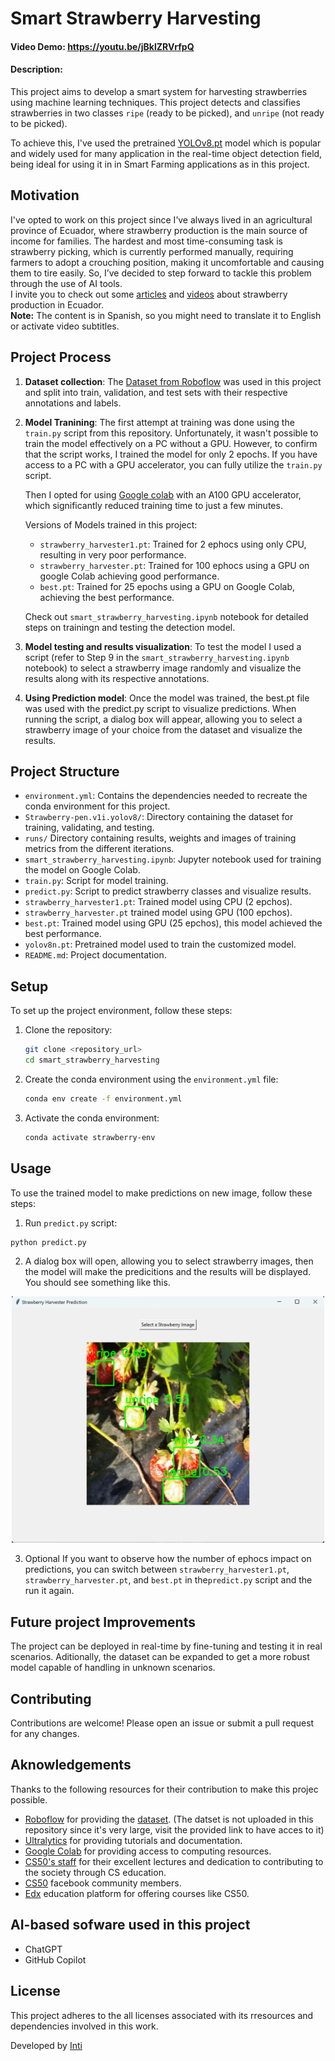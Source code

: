 # Smart Strawberry Harvesting
#### Video Demo:  <https://youtu.be/jBklZRVrfpQ>
#### Description:
This project aims to develop a smart system for harvesting strawberries using machine learning techniques. This project detects and classifies strawberries in two classes `ripe` (ready to be picked), and `unripe` (not ready to be picked).

To achieve this, I've used the pretrained [YOLOv8.pt](https://docs.ultralytics.com/models/yolov8/) model which is popular and widely used for many application in the real-time object detection field, being ideal for using it in in Smart Farming applications as in this project.

## Motivation

I've opted to work on this project since I’ve always lived in an agricultural province of Ecuador, where strawberry production is the main source of income for families. The hardest and most time-consuming task is strawberry picking, which is currently performed manually, requiring farmers to adopt a crouching position, making it uncomfortable and causing them to tire easily. So, I’ve decided to step forward to tackle this problem through the use of AI tools.  
I invite you to check out some [articles](https://www.lahora.com.ec/tungurahua/tungurahua-potencial-productor-mora-fresa/) and [videos](https://www.google.com/search?q=cultivo+de+fresas+en+ecuador&oq=cultivo+de+fresas+en+ecuador&gs_lcrp=EgZjaHJvbWUyCwgAEEUYExg5GIAEMgoIARAAGIAEGKIEMgoIAhAAGIAEGKIEMgoIAxAAGIAEGKIEMgoIBBAAGIAEGKIE0gEIODU3MmowajeoAgCwAgA&sourceid=chrome&ie=UTF-8#fpstate=ive&vld=cid:138eb5e0,vid:1x0vkRa4YKg,st:0) about strawberry production in Ecuador.  
**Note:** The content is in Spanish, so you might need to translate it to English or activate video subtitles.  

## Project Process

1. **Dataset collection**: The [Dataset from Roboflow](https://universe.roboflow.com/arab-academy-for-science-and-technology-rvgsi/strawberry-pen/dataset/1) was used in this project and split into train, validation, and test sets with their respective annotations and labels.
2. **Model Tranining**: 
The first attempt at training was done using the `train.py` script from this repository. Unfortunately, it wasn't possible to train the model effectively on a PC without a GPU. However, to confirm that the script works, I trained the model for only 2 epochs. If you have access to a PC with a GPU accelerator, you can fully utilize the `train.py` script.

    Then I opted for using [Google colab](https://colab.google/) with an A100 GPU accelerator, which significantly reduced training time to just a few minutes.

    Versions of Models trained in this project:
    * `strawberry_harvester1.pt`: Trained for 2 ephocs using only CPU, resulting in very poor performance.
    * `strawberry_harvester.pt`: Trained for 100 ephocs using a GPU on google Colab achieving good performance.
    * `best.pt`: Trained for 25 epochs using a GPU on Google Colab, achieving the best performance.

    Check out `smart_strawberry_harvesting.ipynb` notebook for detailed steps on trainingn and testing the detection model.  

3. **Model testing and results visualization**:
To test the model I used a script (refer to Step 9 in the `smart_strawberry_harvesting.ipynb` notebook) to select a strawberry image randomly and visualize the results along with its respective annotations. 
4. **Using Prediction model**:
Once the model was trained, the best.pt file was used with the predict.py script to visualize predictions. When running the script, a dialog box will appear, allowing you to select a strawberry image of your choice from the dataset and visualize the results. 

## Project Structure

- `environment.yml`: Contains the dependencies needed to recreate the conda environment for this project.
- `Strawberry-pen.v1i.yolov8/`: Directory containing the dataset for training, validating, and testing.
- `runs/` Directory containing results, weights and images of training metrics from the different iterations. 
- `smart_strawberry_harvesting.ipynb`: Jupyter notebook used for training the model on Google Colab.
- `train.py`: Script for model training.
- `predict.py`: Script to predict strawberry classes and visualize results.
- `strawberry_harvester1.pt`: Trained model using CPU (2 epchos).
- `strawberry_harvester.pt` trained model using GPU (100 epchos).
- `best.pt`: Trained model using GPU (25 epchos), this model achieved the best performance.
- `yolov8n.pt`: Pretrained model used to train the customized model.
- `README.md`: Project documentation.

## Setup

To set up the project environment, follow these steps:

1. Clone the repository:
    ```bash
    git clone <repository_url>
    cd smart_strawberry_harvesting
    ```

2. Create the conda environment using the `environment.yml` file:
    ```bash
    conda env create -f environment.yml
    ```

3. Activate the conda environment:
    ```bash
    conda activate strawberry-env
    ```

## Usage

To use the trained model to make predictions on new image, follow these steps:
1. Run `predict.py` script:
```bash
python predict.py
```
2. A dialog box will open, allowing you to select strawberry images, then the model will make the predicitions and the results will be displayed. You should see something like this.
<div style="text-align: center;">
<img src="image.png" alt="Predictions" width="500"/>
</div>

3. Optional
If you want to observe how the number of ephocs impact on predictions, you can switch between `strawberry_harvester1.pt`, `strawberry_harvester.pt`, and `best.pt` in the`predict.py` script and the run it again. 

## Future project Improvements
The project can be deployed in real-time by fine-tuning and testing it in real scenarios. Aditionally, the dataset can be expanded to get a more robust model capable of handling in unknown scenarios. 
## Contributing

Contributions are welcome! Please open an issue or submit a pull request for any changes.

## Aknowledgements
Thanks to the following resources for their contribution to make this projec possible.

* [Roboflow](https://universe.roboflow.com/) for providing the [dataset](https://universe.roboflow.com/arab-academy-for-science-and-technology-rvgsi/strawberry-pen/dataset/1#). (The datset is not uploaded in this repository since it's very large, visit the provided link to have acces to it)
* [Ultralytics](https://blog.roboflow.com/how-to-train-yolov8-on-a-custom-dataset/) for providing tutorials and documentation.  
* [Google Colab](https://colab.google/) for providing access to computing resources.
* [CS50's staff](https://cs50.harvard.edu/college/2024/fall/staff/) for their excellent lectures and dedication to contributing to the society through CS education.
* [CS50](https://www.facebook.com/groups/cs50/) facebook community members.
* [Edx](https://www.edx.org/) education platform for offering courses like CS50.  

## AI-based sofware used in this project
* ChatGPT
* GitHub Copilot

## License

This project adheres to the all licenses associated with its rresources and dependencies involved in this work.

Developed by [Inti](https://github.com/IntiToalombo)